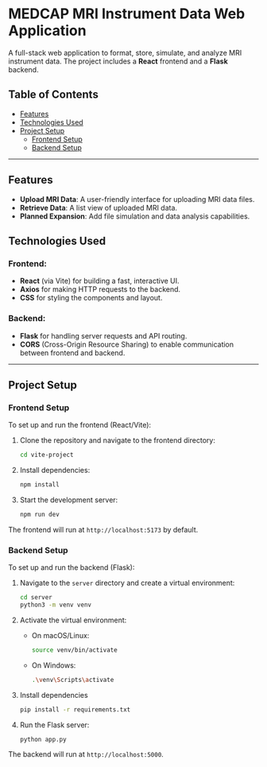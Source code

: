 # MEDCAP MRI Instrument Data Web Application

A full-stack web application to format, store, simulate, and analyze MRI instrument data. The project includes a **React** frontend and a **Flask** backend.

## Table of Contents

- [Features](#features)
- [Technologies Used](#technologies-used)
- [Project Setup](#project-setup)
  - [Frontend Setup](#frontend-setup)
  - [Backend Setup](#backend-setup)

---

## Features

- **Upload MRI Data**: A user-friendly interface for uploading MRI data files.
- **Retrieve Data**: A list view of uploaded MRI data.
- **Planned Expansion**: Add file simulation and data analysis capabilities.

## Technologies Used

### Frontend:
- **React** (via Vite) for building a fast, interactive UI.
- **Axios** for making HTTP requests to the backend.
- **CSS** for styling the components and layout.

### Backend:
- **Flask** for handling server requests and API routing.
- **CORS** (Cross-Origin Resource Sharing) to enable communication between frontend and backend.

---

## Project Setup

### Frontend Setup

To set up and run the frontend (React/Vite):

1. Clone the repository and navigate to the frontend directory:
   ```bash
   cd vite-project
   ```

2. Install dependencies:
   ```bash
   npm install
   ```

3. Start the development server:
   ```bash
   npm run dev
   ```

The frontend will run at `http://localhost:5173` by default.

### Backend Setup

To set up and run the backend (Flask):

1. Navigate to the `server` directory and create a virtual environment:
    ```bash
    cd server
    python3 -m venv venv
    ```

2. Activate the virtual environment:
    - On macOS/Linux:
        ```bash
        source venv/bin/activate
        ```
    
    - On Windows:
        ```bash
        .\venv\Scripts\activate
        ```

3. Install dependencies
    ```bash
    pip install -r requirements.txt
    ```

4. Run the Flask server:
    ```bash
    python app.py
    ```

The backend will run at `http://localhost:5000`.
